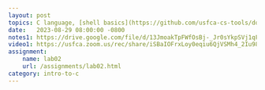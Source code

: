 ```yaml
---
layout: post
topics: C language, [shell basics](https://github.com/usfca-cs-tools/docs/blob/main/shell-basics.md), [git basics](https://github.com/usfca-cs-tools/docs/blob/main/git-basics.md)
date:   2023-08-29 08:00:00 -0800
notes1: https://drive.google.com/file/d/13JmoakTpFWfOsBj-_Jr0sYkpSVj1qF-v/view?usp=share_link
video1: https://usfca.zoom.us/rec/share/iSBaIOFrxLoy0eqiu6QjVSMh4_2Iu98q-dSTrMSBLuV_giOnJLOTibEzvvUWkcxY.6ku4lBFgcLzzOy9v
assignment:
    name: lab02
    url: /assignments/lab02.html
category: intro-to-c
---
```


